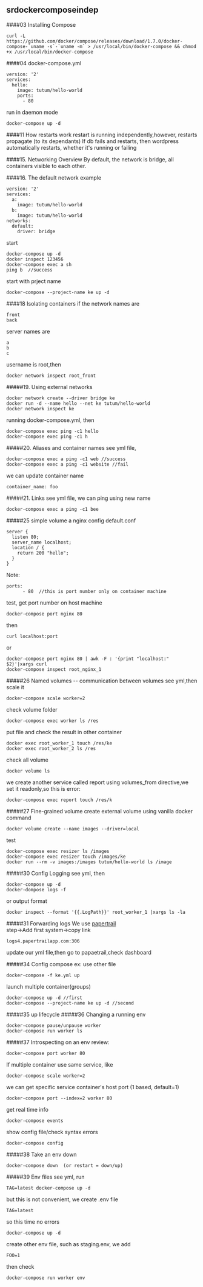 ## srdockercomposeindep
####03 Installing Compose
```
curl -L https://github.com/docker/compose/releases/download/1.7.0/docker-compose-`uname -s`-`uname -m` > /usr/local/bin/docker-compose && chmod +x /usr/local/bin/docker-compose
```

####04
docker-compose.yml
```
version: '2'
services:
  hello:
    image: tutum/hello-world
    ports:
      - 80
```
run in daemon mode
```
docker-compose up -d
```
####11 How restarts work
restart is running independently,however, restarts propagate (to its dependants) If db fails and restarts, then wordpress automatically restarts, whether it's running or failing

####15. Networking Overview
By default, the network is bridge, all containers visible to each other.

####16. The default network
example
```
version: '2'
services:
  a:
    image: tutum/hello-world
  b:
    image: tutum/hello-world
networks:
  default:
    driver: bridge
```
start
```
docker-compose up -d
docker inspect 123456
docker-compose exec a sh
ping b  //success
```
start with prject name
```
docker-compose --project-name ke up -d
```
####18 Isolating containers
if the network names are
```
front
back
```
server names are
```
a
b
c
```
username is root,then
```
docker network inspect root_front
```
#####19. Using external networks
```
docker network create --driver bridge ke
docker run -d --name hello --net ke tutum/hello-world
docker network inspect ke
```

running docker-compose.yml, then
```
docker-compose exec ping -c1 hello
docker-compose exec ping -c1 h
```
#####20. Aliases and container names
see yml file,
```
docker-compose exec a ping -c1 web //success
docker-compose exec a ping -c1 website //fail
```
we can update container name
```
container_name: foo
```
#####21. Links
see yml file, we can ping using new name
```
docker-compose exec a ping -c1 bee
```
#####25 simple volume
a nginx config default.conf
```
server {
  listen 80;
  server_name localhost;
  location / {
    return 200 "hello";
  }
}
```
Note:
```
ports:
      - 80  //this is port number only on container machine
```
test, get port number on host machine
```
docker-compose port nginx 80
```
then
```
curl localhost:port
```
or
```
docker-compose port nginx 80 | awk -F : '{print "localhost:" $2}'|xargs curl
docker-compose inspect root_nginx_1
```
#####26 Named volumes -- communication between volumes
see yml,then scale it
```
docker-compose scale worker=2
```
check volume folder
```
docker-compose exec worker ls /res
```
put file and check the result in other container
```
docker exec root_worker_1 touch /res/ke
docker exec root_worker_2 ls /res
```

check all volume
```
docker volume ls
```
we create another service called report using volumes_from directive,we set it readonly,so this is error:
```
docker-compose exec report touch /res/k
```
#####27 Fine-grained volume
create external volume using vanilla docker command
```
docker volume create --name images --driver=local
```
test
```
docker-compose exec resizer ls /images
docker-compose exec resizer touch /images/ke
docker run --rm -v images:/images tutum/hello-world ls /image
```
#####30 Config Logging
see yml, then
```
docker-compose up -d
docker-dompose logs -f
```
or output format
```
docker inspect --format '{{.LogPath}}' root_worker_1 |xargs ls -la
```
#####31 Forwarding logs
We use [papertrail](https://papertrailapp.com)  
step->Add first system->copy link
```
logs4.papertrailapp.com:306
```
update our yml file,then go to papaetrail,check dashboard


#####34 Config compose
ex: use other file
```
docker-compose -f ke.yml up
```
launch multiple container(groups)
```
docker-compose up -d //first
docker-compose --project-name ke up -d //second
```
#####35 up lifecycle
#####36 Changing a running env
```
docker-compose pause/unpause worker 
docker-compose run worker ls
```
#####37 Introspecting on an env
review:
```
docker-compose port worker 80
```

If multiple container use same service, like 
```
docker-compose scale worker=2
```
we can get specific service container's host port (1 based, default=1)
```
docker-compose port --index=2 worker 80
```
get real time info
```
docker-compose events
```
show config file/check syntax errors
```
docker-compose config
```
#####38 Take an env down
```
docker-compose down  (or restart = down/up)
```
#####39 Env files
see yml, run
```
TAG=latest docker-compose up -d
```
but this is not convenient, we create .env file
```
TAG=latest
```
so this time no errors
```
docker-compose up -d
```
create other env file, such as staging.env, we add
```
FOO=1
```
then check
```
docker-compose run worker env
```
